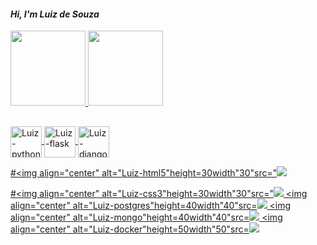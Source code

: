 #### *Hi, I'm Luiz de Souza*
 
 <div>
<a href="https://github.com/luizdesouza">
<img height="120em"src="https://github-readme-stats.vercel.app/api?username=luizdesouza&show_icons=true&theme=dracula&include_all_commits=true&count_private=true"/>
<img height="120em"src=https://github-readme-stats.vercel.app/api/top-langs/?username=luizdesouza&layout=compact&langs_count=16&theme=dracula">
 </div>

##                                                                                                                                              
  <div style"display:inline_block"<br>
 <img align="center" alt="Luiz-python"height=50width"50"src="<img src="https://cdn.jsdelivr.net/gh/devicons/devicon/icons/python/python-original.svg"/>
 <img align="center" alt="Luiz-flask"height=50width"50"src="<img src="https://cdn.jsdelivr.net/gh/devicons/devicon/icons/flask/flask-original.svg"/>
 <img align="center" alt="Luiz-django"height=50width"50"src="<img src="https://cdn.jsdelivr.net/gh/devicons/devicon/icons/django/django-original.svg"/>
 
 #<img align="center" alt="Luiz-html5"height=30width"30"src="<img src="https://cdn.jsdelivr.net/gh/devicons/devicon/icons/html5/html5-original.svg"/>
  
 #<img align="center" alt="Luiz-css3"height=30width"30"src="<img src="https://cdn.jsdelivr.net/gh/devicons/devicon/icons/css3/css3-original.svg"/>
 <img align="center" alt="Luiz-postgres"height=40width"40"src=<img src="https://cdn.jsdelivr.net/gh/devicons/devicon/icons/postgresql/postgresql-original.svg"/>
 <img align="center" alt="Luiz-mongo"height=40width"40"src=<img src="https://cdn.jsdelivr.net/gh/devicons/devicon/icons/mongodb/mongodb-original.svg"/>
 <img align="center" alt="Luiz-docker"height=50width"50"src=<img src="https://cdn.jsdelivr.net/gh/devicons/devicon/icons/docker/docker-original.svg"/>
 </div>
 
 
                                                                                                                                              

                                                                                                                                                                          




